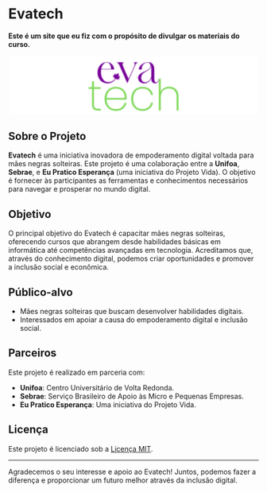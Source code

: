 # Evatech
**Este é um site que eu fiz com o propósito de divulgar os materiais do curso.**

<p align="center">
  <img src="public/assets/images/logo.svg" alt="Evatech Logo" width="500"/>
</p>

## Sobre o Projeto

**Evatech** é uma iniciativa inovadora de empoderamento digital voltada para mães negras solteiras. Este projeto é uma colaboração entre a **Unifoa**, **Sebrae**, e **Eu Pratico Esperança** (uma iniciativa do Projeto Vida). O objetivo é fornecer às participantes as ferramentas e conhecimentos necessários para navegar e prosperar no mundo digital.

## Objetivo

O principal objetivo do Evatech é capacitar mães negras solteiras, oferecendo cursos que abrangem desde habilidades básicas em informática até competências avançadas em tecnologia. Acreditamos que, através do conhecimento digital, podemos criar oportunidades e promover a inclusão social e econômica.

## Público-alvo

- Mães negras solteiras que buscam desenvolver habilidades digitais.
- Interessados em apoiar a causa do empoderamento digital e inclusão social.

## Parceiros

Este projeto é realizado em parceria com:

- **Unifoa**: Centro Universitário de Volta Redonda.
- **Sebrae**: Serviço Brasileiro de Apoio às Micro e Pequenas Empresas.
- **Eu Pratico Esperança**: Uma iniciativa do Projeto Vida.


## Licença

Este projeto é licenciado sob a [Licença MIT](LICENSE).

---

Agradecemos o seu interesse e apoio ao Evatech! Juntos, podemos fazer a diferença e proporcionar um futuro melhor através da inclusão digital.
